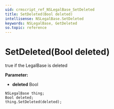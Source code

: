 ```yaml
---
uid: crmscript_ref_NSLegalBase_SetDeleted
title: SetDeleted(Bool deleted)
intellisense: NSLegalBase.SetDeleted
keywords: NSLegalBase, GetDeleted
so.topic: reference
---
```


# SetDeleted(Bool deleted)

true if the LegalBase is deleted

**Parameter:** 
 - **deleted** Bool

```crmscript
NSLegalBase thing;
Bool deleted;
thing.SetDeleted(deleted);
```

